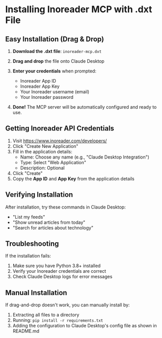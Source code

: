 # Installing Inoreader MCP with .dxt File

## Easy Installation (Drag & Drop)

1. **Download the .dxt file**: `inoreader-mcp.dxt`

2. **Drag and drop** the file onto Claude Desktop

3. **Enter your credentials** when prompted:
   - Inoreader App ID
   - Inoreader App Key
   - Your Inoreader username (email)
   - Your Inoreader password

4. **Done!** The MCP server will be automatically configured and ready to use.

## Getting Inoreader API Credentials

1. Visit https://www.inoreader.com/developers/
2. Click "Create New Application"
3. Fill in the application details:
   - Name: Choose any name (e.g., "Claude Desktop Integration")
   - Type: Select "Web Application"
   - Description: Optional
4. Click "Create"
5. Copy the **App ID** and **App Key** from the application details

## Verifying Installation

After installation, try these commands in Claude Desktop:

- "List my feeds"
- "Show unread articles from today"
- "Search for articles about technology"

## Troubleshooting

If the installation fails:

1. Make sure you have Python 3.8+ installed
2. Verify your Inoreader credentials are correct
3. Check Claude Desktop logs for error messages

## Manual Installation

If drag-and-drop doesn't work, you can manually install by:

1. Extracting all files to a directory
2. Running: `pip install -r requirements.txt`
3. Adding the configuration to Claude Desktop's config file as shown in README.md